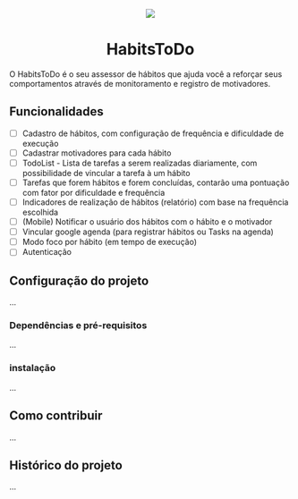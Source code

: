 <p align="center"><img src="https://github.com/Matheus-Lara/science-and-code/assets/63257275/d84b82bc-7597-434f-840c-6d2507e8b85d"></img></p>

<h1 align="center">HabitsToDo</h1>

O HabitsToDo é o seu assessor de hábitos que ajuda você a reforçar seus comportamentos através de monitoramento e registro de motivadores.

## Funcionalidades

- [ ] Cadastro de hábitos, com configuração de frequência e dificuldade de execução
- [ ] Cadastrar motivadores para cada hábito
- [ ] TodoList - Lista de tarefas a serem realizadas diariamente, com possibilidade de vincular a tarefa à um hábito
- [ ] Tarefas que forem hábitos e forem concluídas, contarão uma pontuação com fator por dificuldade e frequência
- [ ] Indicadores de realização de hábitos (relatório) com base na frequência escolhida
- [ ] (Mobile) Notificar o usuário dos hábitos com o hábito e o motivador
- [ ] Vincular google agenda (para registrar hábitos ou Tasks na agenda)
- [ ] Modo foco por hábito (em tempo de execução)
- [ ] Autenticação

## Configuração do projeto
...

### Dependências e pré-requisitos
...

### instalação
...

## Como contribuir
...

## Histórico do projeto
...
